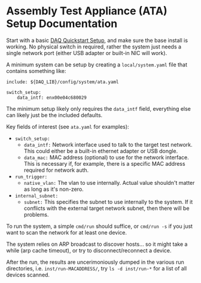 # Assembly Test Appliance (ATA) Setup Documentation

Start with a basic [DAQ Quickstart Setup](quickstart.md), and make sure the
base install is working. No physical switch in required, rather the system
just needs a single network port (either USB adapter or built-in NIC will work).

A minimum system can be setup by creating a `local/system.yaml` file that contains
something like:
```
include: ${DAQ_LIB}/config/system/ata.yaml

switch_setup:
    data_intf: enx00e04c680029
```
The minimum setup likely only requires the `data_intf` field,
everything else can likely just be the included defaults.

Key fields of interest (see `ata.yaml` for examples):
* `switch_setup:`
  * `data_intf:` Network interface used to talk to the target test network. This could
  either be a built-in ethernet adapter or USB dongle.
  * `data_mac:` MAC address (optional) to use for the network interface. This is
  necessary if, for example, there is a specific MAC address required for network auth.
* `run_trigger:`
  * `native_vlan:` The vlan to use internally. Actual value shouldn't matter
  as long as it's non-zero.
* `internal_subnet:`
  * `subnet:` This specifies the subnet to use internally to the
  system. If it conflicts with the external target network subnet, then there
  will be problems. 

To run the system, a simple `cmd/run` should suffice, or `cmd/run -s` if you just want
to scan the network for at least one device.

The system relies on ARP broadcast to discover hosts... so it might take a while (arp
cache timeout), or try to disconnect/reconnect a device.

After the run, the results are uncerimoniously dumped in the various run directories,
i.e. `inst/run-MACADDRESS/`, try `ls -d inst/run-*` for a list of all devices scanned.
